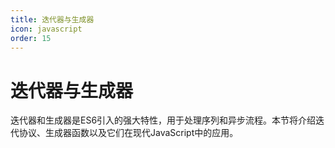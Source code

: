 ```yaml
---
title: 迭代器与生成器
icon: javascript
order: 15
---
```


# 迭代器与生成器

迭代器和生成器是ES6引入的强大特性，用于处理序列和异步流程。本节将介绍迭代协议、生成器函数以及它们在现代JavaScript中的应用。

